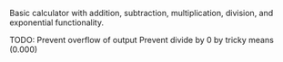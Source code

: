 Basic calculator with addition, subtraction, multiplication, division, and exponential functionality.

TODO:
Prevent overflow of output
Prevent divide by 0 by tricky means (0.000)